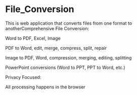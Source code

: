 # File_Conversion
This is web application that converts files from one format to anotherComprehensive File Conversion:

Word to PDF, Excel, Image

PDF to Word, edit, merge, compress, split, repair

Image to PDF, Word, compression, merging, editing, splitting

PowerPoint conversions (Word to PPT, PPT to Word, etc.)

Privacy Focused:

All processing happens in the browser


